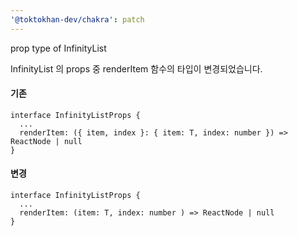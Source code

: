 ```yaml
---
'@toktokhan-dev/chakra': patch
---
```


prop type of InfinityList

InfinityList 의 props 중 renderItem 함수의 타입이 변경되었습니다.

#### 기존

```tsx
interface InfinityListProps {
  ...
  renderItem: ({ item, index }: { item: T, index: number }) => ReactNode | null
}
```

#### 변경

```tsx
interface InfinityListProps {
  ...
  renderItem: (item: T, index: number ) => ReactNode | null
}
```
